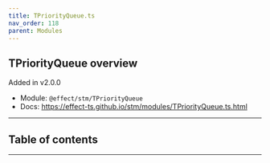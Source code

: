 ```yaml
---
title: TPriorityQueue.ts
nav_order: 118
parent: Modules
---
```


## TPriorityQueue overview

Added in v2.0.0

- Module: `@effect/stm/TPriorityQueue`
- Docs: https://effect-ts.github.io/stm/modules/TPriorityQueue.ts.html

---

<h2 class="text-delta">Table of contents</h2>

---
